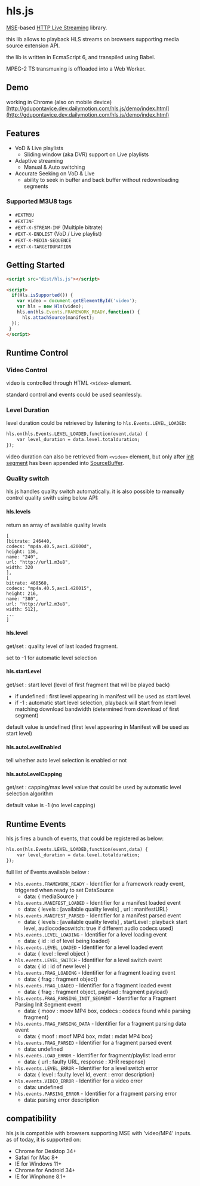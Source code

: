 # hls.js
[MSE](http://w3c.github.io/media-source/)-based [HTTP Live Streaming](http://en.wikipedia.org/wiki/HTTP_Live_Streaming) library.

this lib allows to playback HLS streams on browsers supporting media source extension API.
 
the lib is written in EcmaScript 6, and transpiled using Babel.

MPEG-2 TS transmuxing is offloaded into a Web Worker.

## Demo
working in Chrome (also on mobile device)
[http://gdupontavice.dev.dailymotion.com/hls.js/demo/index.html](http://gdupontavice.dev.dailymotion.com/hls.js/demo/index.html)

## Features

  - VoD & Live playlists
    - Sliding window (aka DVR) support on Live playlists
  - Adaptive streaming
    - Manual & Auto switching
  - Accurate Seeking  on VoD & Live
    - ability to seek in buffer and back buffer without redownloading segments

### Supported M3U8 tags

  - `#EXTM3U`
  - `#EXTINF`
  - `#EXT-X-STREAM-INF` (Multiple bitrate)
  - `#EXT-X-ENDLIST` (VoD / Live playlist)
  - `#EXT-X-MEDIA-SEQUENCE`
  - `#EXT-X-TARGETDURATION`

## Getting Started

```html
<script src="dist/hls.js"></script>

<script>
  if(Hls.isSupported()) {
    var video = document.getElementById('video');
    var hls = new Hls(video);
    hls.on(hls.Events.FRAMEWORK_READY,function() {
      hls.attachSource(manifest);
  });
 }
</script>
```




## Runtime Control

### Video Control

video is controlled through HTML ```<video>``` element.

standard control and events could be used seamlessly.

### Level Duration

level duration could be retrieved by listening to ```hls.Events.LEVEL_LOADED```:

```html
hls.on(hls.Events.LEVEL_LOADED,function(event,data) {
	var level_duration = data.level.totalduration;
});
```

video duration can also be retrieved from ```<video>``` element, but only after [init segment](http://w3c.github.io/media-source/#init-segment) has been appended into [SourceBuffer](http://w3c.github.io/media-source/#sourcebuffer).

### Quality switch

hls.js handles quality switch automatically.
it is also possible to manually control quality swith using below API:

#### hls.levels
return an array of available quality levels

```
[
[bitrate: 246440,
codecs: "mp4a.40.5,avc1.42000d",
height: 136,
name: "240",
url: "http://url1.m3u8",
width: 320
],
[
bitrate: 460560,
codecs: "mp4a.40.5,avc1.420015",
height: 216,
name: "380",
url: "http://url2.m3u8",
width: 512],
...
]
```

#### hls.level
get/set : quality level of last loaded fragment.

set to -1 for automatic level selection

#### hls.startLevel

get/set :  start level (level of first fragment that will be played back)

  - if undefined : first level appearing in manifest will be used as start level.
  -  if -1 : automatic start level selection, playback will start from level matching download bandwidth (determined from download of first segment)

default value is undefined (first level appearing in Manifest will be used as start level)

#### hls.autoLevelEnabled

tell whether auto level selection is enabled or not

#### hls.autoLevelCapping
get/set : capping/max level value that could be used by automatic level selection algorithm

default value is -1 (no level capping)

## Runtime Events

hls.js fires a bunch of events, that could be registered as below:


```html
hls.on(hls.Events.LEVEL_LOADED,function(event,data) {
	var level_duration = data.level.totalduration;
});
```
full list of Events available below :

  - `hls.events.FRAMEWORK_READY`  - Identifier for a framework ready event, triggered when ready to set DataSource
  	-  data: { mediaSource }
  - `hls.events.MANIFEST_LOADED`  - Identifier for a manifest loaded event
  	-  data: { levels : [available quality levels] , url : manifestURL}
  - `hls.events.MANIFEST_PARSED`  - Identifier for a manifest parsed event
  	-  data: { levels : [available quality levels] , startLevel : playback start level, audiocodecswitch: true if different audio codecs used}
  - `hls.events.LEVEL_LOADING`  - Identifier for a level loading event
  	-  data: { id : id of level being loaded}
  - `hls.events.LEVEL_LOADED`  - Identifier for a level loaded event
  	-  data: { level : level object }
  - `hls.events.LEVEL_SWITCH`  - Identifier for a level switch event
  	-  data: { id : id of new level }
  - `hls.events.FRAG_LOADING`  - Identifier for a fragment loading event
  	-  data: { frag : fragment object}
  - `hls.events.FRAG_LOADED`  - Identifier for a fragment loaded event
	  -  data: { frag : fragment object, payload : fragment payload}
  - `hls.events.FRAG_PARSING_INIT_SEGMENT` - Identifier for a Fragment Parsing Init Segment event
    -  data: { moov : moov MP4 box, codecs : codecs found while parsing fragment}    
  - `hls.events.FRAG_PARSING_DATA`  - Identifier for a fragment parsing data event
	  -  data: { moof : moof MP4 box, mdat : mdat MP4 box}
  - `hls.events.FRAG_PARSED`  - Identifier for a fragment parsed event
	  -  data: undefined
  - `hls.events.LOAD_ERROR` - Identifier for fragment/playlist load error
	  -  data: { url : faulty URL, response : XHR response}
  - `hls.events.LEVEL_ERROR` - Identifier for a level switch error
	  -  data: { level : faulty level Id, event : error description}
  - `hls.events.VIDEO_ERROR` - Identifier for a video error
	  -  data: undefined
  - `hls.events.PARSING_ERROR` - Identifier for a fragment parsing error
	  -  data: parsing error description


## compatibility
 hls.js is compatible with browsers supporting MSE with 'video/MP4' inputs.
as of today, it is supported on:

 * Chrome for Desktop 34+
 * Safari for Mac 8+
 * IE for Windows 11+
 * Chrome for Android 34+
 * IE for Winphone 8.1+
